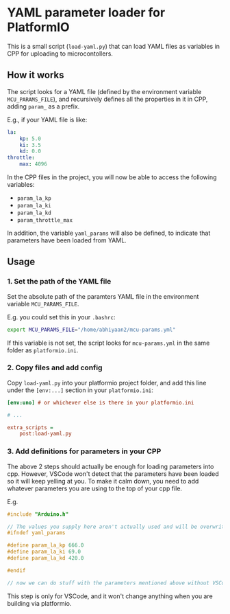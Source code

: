 # YAML parameter loader for PlatformIO
This is a small script (`load-yaml.py`) that can load YAML files as variables in CPP for uploading to microcontollers.

## How it works
The script looks for a YAML file (defined by the environment variable `MCU_PARAMS_FILE`), and recursively defines all the properties in it in CPP, adding `param_` as a prefix.

E.g., if your YAML file is like:
```yaml
la:
    kp: 5.0
    ki: 3.5
    kd: 0.0
throttle:
    max: 4096
```

In the CPP files in the project, you will now be able to access the following variables:
- `param_la_kp`
- `param_la_ki`
- `param_la_kd`
- `param_throttle_max`

In addition, the variable `yaml_params` will also be defined, to indicate that parameters have been loaded from YAML.

## Usage
### 1. Set the path of the YAML file
Set the absolute path of the paramters YAML file in the environment variable `MCU_PARAMS_FILE`.

E.g. you could set this in your `.bashrc`:
```bash
export MCU_PARAMS_FILE="/home/abhiyaan2/mcu-params.yml"
```

If this variable is not set, the script looks for `mcu-params.yml` in the same folder as `platformio.ini`.

### 2. Copy files and add config
Copy `load-yaml.py` into your platformio project folder, and add this line under the `[env:...]` section in your `platformio.ini`:

```ini
[env:uno] # or whichever else is there in your platformio.ini

# ...

extra_scripts =
    post:load-yaml.py
```

### 3. Add definitions for parameters in your CPP
The above 2 steps should actually be enough for loading parameters into cpp. However, VSCode won't detect that the parameters have been loaded so it will keep yelling at you. To make it calm down, you need to add whatever parameters you are using to the top of your cpp file.

E.g.
```cpp
#include "Arduino.h"

// The values you supply here aren't actually used and will be overwritten by the ones in the YAML file. This is solely to make VSCode shut up. `yaml_params` will be defined if the yaml config is loaded, so this block will never execute.
#ifndef yaml_params

#define param_la_kp 666.0
#define param_la_ki 69.0
#define param_la_kd 420.0

#endif

// now we can do stuff with the parameters mentioned above without VSCode throwing errors
```

This step is only for VSCode, and it won't change anything when you are building via platformio.